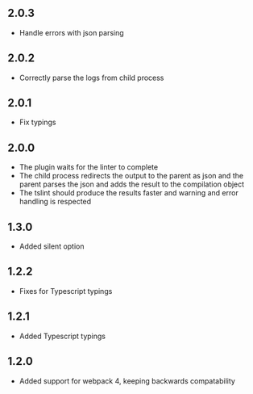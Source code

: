 ## 2.0.3
- Handle errors with json parsing

## 2.0.2
- Correctly parse the logs from child process

## 2.0.1
- Fix typings

## 2.0.0
- The plugin waits for the linter to complete
- The child process redirects the output to the parent as json and the parent parses the json and adds the result to the compilation object
- The tslint should produce the results faster and warning and error handling is respected

## 1.3.0
- Added silent option

## 1.2.2
- Fixes for Typescript typings

## 1.2.1
- Added Typescript typings

## 1.2.0
- Added support for webpack 4, keeping backwards compatability
